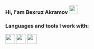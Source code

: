 ### Hi, I'am Bexruz Akramov <img src="https://media.giphy.com/media/hvRJCLFzcasrR4ia7z/giphy.gif" width="27px">

### Languages and tools I work with:

<code><img src="https://www.w3.org/html/logo/downloads/HTML5_1Color_Black.svg" width="30px"></code>
<code><img src="https://seeklogo.com/images/C/css-logo-FD0B685547-seeklogo.com.png" width="30px"></code>
<code><img src="https://miro.medium.com/max/512/1*YWazhGyGmNs6K3HZE7lS7Q.png" width="30px"></code>
